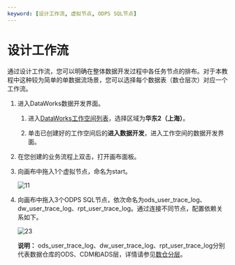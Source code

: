 ```yaml
---
keyword: [设计工作流, 虚拟节点, ODPS SQL节点]
---
```


# 设计工作流

通过设计工作流，您可以明确在整体数据开发过程中各任务节点的排布。对于本教程中这种较为简单的单数据流场景，您可以选择每个数据表（数仓层次）对应一个工作流。

1.  进入DataWorks数据开发界面。

    1.  进入[DataWorks工作空间列表](https://workbench.data.aliyun.com/consolenew#/projectlist)，选择区域为**华东2（上海）**。

    2.  单击已创建好的工作空间后的**进入数据开发**，进入工作空间的数据开发界面。

2.  在您创建的业务流程上双击，打开画布面板。

3.  向画布中拖入1个虚拟节点，命名为start。

    ![11](https://static-aliyun-doc.oss-accelerate.aliyuncs.com/assets/img/zh-CN/3682309951/p93503.png)

4.  向画布中拖入3个ODPS SQL节点，依次命名为ods\_user\_trace\_log、dw\_user\_trace\_log、rpt\_user\_trace\_log。通过连接不同节点，配置依赖关系如下。

    ![23](https://static-aliyun-doc.oss-accelerate.aliyuncs.com/assets/img/zh-CN/3682309951/p93504.png)

    **说明：** ods\_user\_trace\_log、dw\_user\_trace\_log、rpt\_user\_trace\_log分别代表数据仓库的ODS、CDM和ADS层，详情请参见[数仓分层]()。


